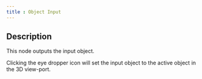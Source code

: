 ```yaml
---
title : Object Input
---
```


## Description

This node outputs the input object.

Clicking the eye dropper icon will set the input object to the active
object in the 3D view-port.
